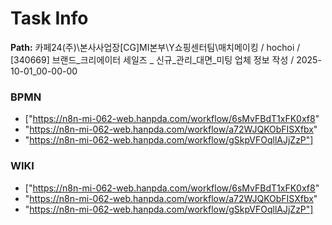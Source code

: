 # Task Info

**Path:** 카페24(주)\본사사업장\[CG]MI본부\Y쇼핑센터팀\매치메이킹 / hochoi / [340669] 브랜드_크리에이터 세일즈 _ 신규_관리_대면_미팅 업체 정보 작성 / 2025-10-01_00-00-00

### BPMN
- ["https://n8n-mi-062-web.hanpda.com/workflow/6sMvFBdT1xFK0xf8"
- "https://n8n-mi-062-web.hanpda.com/workflow/a72WJQKObFISXfbx"
- "https://n8n-mi-062-web.hanpda.com/workflow/gSkpVFOqllAJjZzP"]

### WIKI
- ["https://n8n-mi-062-web.hanpda.com/workflow/6sMvFBdT1xFK0xf8"
- "https://n8n-mi-062-web.hanpda.com/workflow/a72WJQKObFISXfbx"
- "https://n8n-mi-062-web.hanpda.com/workflow/gSkpVFOqllAJjZzP"]

